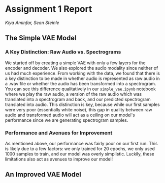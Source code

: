# Assignment 1 Report
*Kiya Aminfar, Sean Steinle*

## The Simple VAE Model

### A Key Distinction: Raw Audio vs. Spectrograms

We started off by creating a simple VAE with only a few layers for the encoder and decoder. We also explored the audio modality since neither of us had much experience. From working with the data, we found that there is a key distinction to be made in whether audio is represented as raw audio in a .wav file or whether the audio has been transformed into a spectrogram. You can see this difference qualitatively in our `simple_vae.ipynb` notebook where we play the raw audio, a version of the raw audio which was translated into a spectrogram and back, and our predicted spectrogram translated into audio. This distinction is key, because while our first samples were very poor (essentially white noise), this gap in quality between raw audio and transformed audio will act as a ceiling on our model's performance since we are generating spectrogram samples.

### Performance and Avenues for Improvement

As mentioned above, our performance was fairly poor on our first run. This is likely due to a few factors: we only trained for 20 epochs, we only used 1000 samples to train, and our model was overly simplistic. Luckily, these limitations also act as avenues to improve our model!

## An Improved VAE Model

